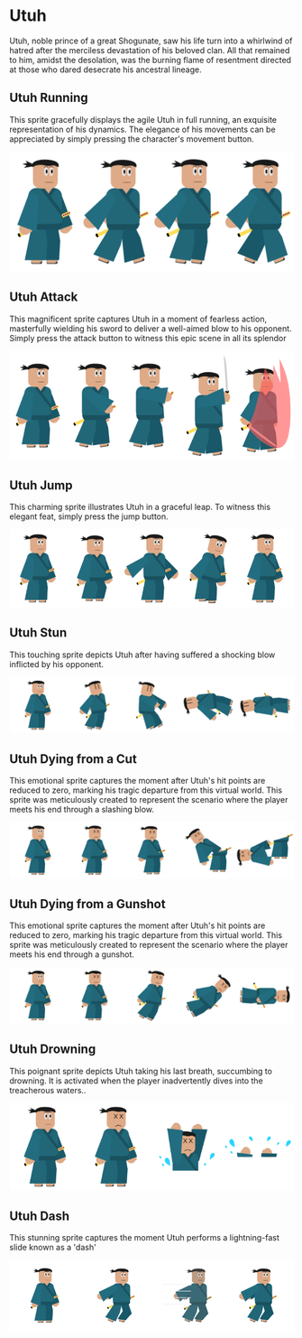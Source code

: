 # Utuh
Utuh, noble prince of a great Shogunate, saw his life turn into a whirlwind of hatred after the merciless devastation of his beloved clan. All that remained to him, amidst the desolation, was the burning flame of resentment directed at those who dared desecrate his ancestral lineage.

## Utuh Running
This sprite gracefully displays the agile Utuh in full running, an exquisite representation of his dynamics. The elegance of his movements can be appreciated by simply pressing the character's movement button.

<div align="center"> 
  <img src="image_utuh/andarProta.png" alt="Utuh Running">
</div>

## Utuh Attack
This magnificent sprite captures Utuh in a moment of fearless action, masterfully wielding his sword to deliver a well-aimed blow to his opponent. Simply press the attack button to witness this epic scene in all its splendor

<div align="center"> 
  <img src="image_utuh/ataqueProta.png" alt="Utuh Attack">
</div>

## Utuh Jump
This charming sprite illustrates Utuh in a graceful leap. To witness this elegant feat, simply press the jump button.

<div align="center"> 
  <img src="image_utuh/puloProta.png" alt="Utuh Jump">
</div>

## Utuh Stun
This touching sprite depicts Utuh after having suffered a shocking blow inflicted by his opponent.

<div align="center"> 
  <img src="image_utuh/stunProta.png" alt="Utuh Stun">
</div>

## Utuh Dying from a Cut
This emotional sprite captures the moment after Utuh's hit points are reduced to zero, marking his tragic departure from this virtual world. This sprite was meticulously created to represent the scenario where the player meets his end through a slashing blow.

<div align="center"> 
  <img src="image_utuh/morteCorte.png" alt="Utuh Dying from a Cut">
</div>

## Utuh Dying from a Gunshot
This emotional sprite captures the moment after Utuh's hit points are reduced to zero, marking his tragic departure from this virtual world. This sprite was meticulously created to represent the scenario where the player meets his end through a gunshot.

<div align="center"> 
  <img src="image_utuh/morteTiro.png" alt="Utuh Dying from a Gunshot">
</div>

## Utuh Drowning
This poignant sprite depicts Utuh taking his last breath, succumbing to drowning. It is activated when the player inadvertently dives into the treacherous waters..

<div align="center"> 
  <img src="image_utuh/afogaProta.png" alt="Utuh Drowning">
</div>

## Utuh Dash
This stunning sprite captures the moment Utuh performs a lightning-fast slide known as a 'dash'

<div align="center"> 
  <img src="image_utuh/dashProta.png" alt="Utuh Dash">
</div>
